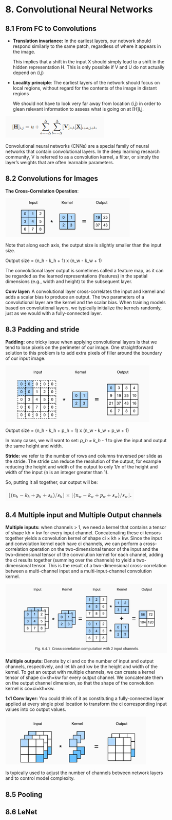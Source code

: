 # 8. Convolutional Neural Networks

## 8.1 From FC to Convolutions

- **Translation invariance:** In the earliest layers, our network should respond similarly to the same patch, regardless of where it appears in the image.

  This implies that a shift in the input X should simply lead to a shift in the hidden representation H. This is only possible if V and U do not actually depend on (i,j)


- **Locality principle**: The earliest layers of the network should focus on local regions, without regard for the contents of the image in distant regions

  We should not have to look very far away from location (i,j) in order to glean relevant information to assess what is going on at [H]i,j.

![](imgs/conv.png)

Convolutional neural networks (CNNs) are a special family of neural networks that contain convolutional layers. In the deep learning research community, V is referred to as a convolution kernel, a filter, or simply the layer’s weights that are often learnable parameters.

## 8.2 Convolutions for Images

**The Cross-Correlation Operation**:

![](imgs/cc.png)

Note that along each axis, the output size is slightly smaller than the input size.

Output size = (n_h - k_h + 1) x (n_w - k_w + 1)

The convolutional layer output is sometimes called a feature map, as it can be regarded as the learned representations (features) in the spatial dimensions (e.g., width and height) to the subsequent layer.

**Conv layer:** A convolutional layer cross-correlates the input and kernel and adds a scalar bias to produce an output. The two parameters of a convolutional layer are the kernel and the scalar bias. When training models based on convolutional layers, we typically initialize the kernels randomly, just as we would with a fully-connected layer.

## 8.3 Padding and stride

**Padding:** one tricky issue when applying convolutional layers is that we tend to lose pixels on the perimeter of our image. One straightforward solution to this problem is to add extra pixels of filler around the boundary of our input image.

![](imgs/padding.png)

Output size = (n_h - k_h + p_h + 1) x (n_w - k_w + p_w + 1)

In many cases, we will want to set: *p_h = k_h - 1* to give the input and output the same height and width.

**Stride:** we refer to the number of rows and columns traversed per slide as the stride. The stride can reduce the resolution of the output, for example reducing the height and width of the output to only 1/n of the height and width of the input (n is an integer greater than 1).

So, putting it all together, our output will be:

![](imgs/output.png)

## 8.4 Multiple input and Multiple Output channels

**Multiple inputs:** when channels > 1, we need a kernel that contains a tensor of shape kh × kw for every input channel. Concatenating these ci tensors together yields a convolution kernel of shape ci × kh × kw. Since the input and convolution kernel each have ci channels, we can perform a cross-correlation operation on the two-dimensional tensor of the input and the two-dimensional tensor of the convolution kernel for each channel, adding the ci results together (summing over the channels) to yield a two-dimensional tensor. This is the result of a two-dimensional cross-correlation between a multi-channel input and a multi-input-channel convolution kernel.

![](imgs/mi.png)

**Multiple outputs:** Denote by ci and co the number of input and output channels, respectively, and let kh and kw be the height and width of the kernel. To get an output with multiple channels, we can create a kernel tensor of shape ci×kh×kw for every output channel. We concatenate them on the output channel dimension, so that the shape of the convolution kernel is co×ci×kh×kw.

**1x1 Conv layer:** You could think of it as constituting a fully-connected layer applied at every single pixel location to transform the ci corresponding input values into co output values.

![](imgs/one.png)

Is typically used to adjust the number of channels between network layers and to control model complexity.

## 8.5 Pooling

## 8.6 LeNet
